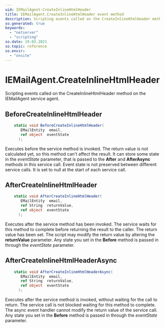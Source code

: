 ```yaml
---
uid: IEMailAgent-CreateInlineHtmlHeader
title: IEMailAgent.CreateInlineHtmlHeader event method
description: Scripting events called on the CreateInlineHtmlHeader method on the IEMailAgent service agent.
so.generated: true
keywords:
  - "netserver"
  - "scripting"
so.date: 19.03.2021
so.topic: reference
so.envir:
  - "onsite"
---
```

# IEMailAgent.CreateInlineHtmlHeader

Scripting events called on the <see cref='M:SuperOffice.CRM.Services.IEMailAgent.CreateInlineHtmlHeader'>CreateInlineHtmlHeader</see> method on the <see cref='IEMailAgent'>IEMailAgent</see>  service agent.

## BeforeCreateInlineHtmlHeader
```cs
    static void BeforeCreateInlineHtmlHeader(
       EMailEntity  email,
       ref object  eventState
      );
```
Executes before the service method is invoked.
The return value is not calculated yet, so this method can't affect the result.
It can store some state in the *eventState* parameter, that is passed to the **After** and **AfterAsync** methods in this service call.
Event state is not preserved between different service calls. It is set to null at the start of each service call.
## AfterCreateInlineHtmlHeader
```cs
    static void AfterCreateInlineHtmlHeader(
       EMailEntity  email,
       ref String  returnValue,
       ref object  eventState
      );
```
Executes after the service method has been invoked. The service waits for this method to complete before returning the result to the caller.
The return value has been set. The script may modify the return value by altering the **returnValue** parameter.
Any state you set in the **Before** method is passed in through the *eventState* parameter.
## AfterCreateInlineHtmlHeaderAsync
```cs
    static void AfterCreateInlineHtmlHeaderAsync(
       EMailEntity  email,
       ref String  returnValue,
       ref object  eventState
      );
```
Executes after the service method is invoked, without waiting for the call to return.
The service call is not blocked waiting for this method to complete.
The async event handler cannot modify the return value of the service call.
Any state you set in the **Before** method is passed in through the *eventState* parameter.

